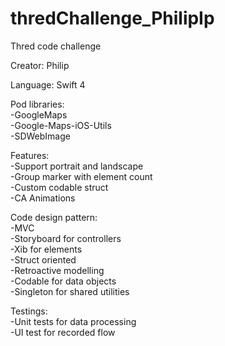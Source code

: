 # thredChallenge_PhilipIp
Thred code challenge  
  
Creator: Philip  
  
Language: Swift 4  
  
Pod libraries:  
-GoogleMaps  
-Google-Maps-iOS-Utils  
-SDWebImage  
  
  
Features:  
-Support portrait and landscape  
-Group marker with element count  
-Custom codable struct  
-CA Animations
  
  
Code design pattern:  
-MVC  
-Storyboard for controllers  
-Xib for elements  
-Struct oriented  
-Retroactive modelling  
-Codable for data objects  
-Singleton for shared utilities  
  
  
Testings:  
-Unit tests for data processing  
-UI test for recorded flow  
